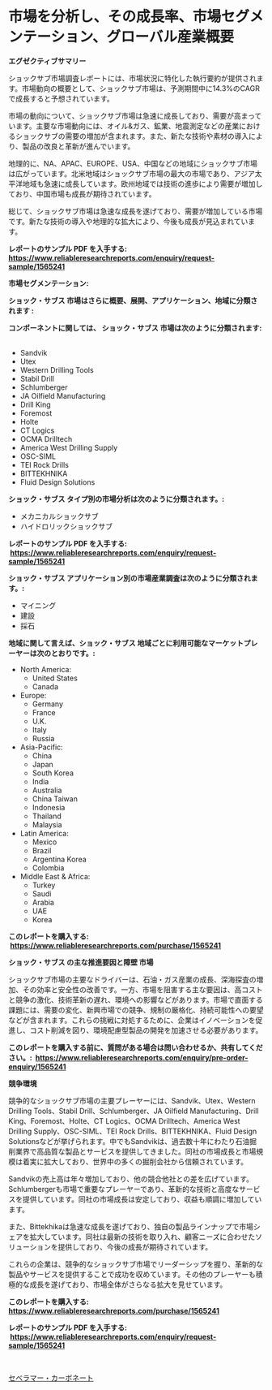 <p><h1>市場を分析し、その成長率、市場セグメンテーション、グローバル産業概要</h1></p><p><strong>エグゼクティブサマリー</strong></p>
<p><p>ショックサブ市場調査レポートには、市場状況に特化した執行要約が提供されます。市場動向の概要として、ショックサブ市場は、予測期間中に14.3%のCAGRで成長すると予想されています。 </p><p>市場の動向について、ショックサブ市場は急速に成長しており、需要が高まっています。主要な市場動向には、オイル&ガス、鉱業、地震測定などの産業におけるショックサブの需要の増加が含まれます。また、新たな技術や素材の導入により、製品の改良と革新が進んでいます。</p><p>地理的に、NA、APAC、EUROPE、USA、中国などの地域にショックサブ市場は広がっています。北米地域はショックサブ市場の最大の市場であり、アジア太平洋地域も急速に成長しています。欧州地域では技術の進歩により需要が増加しており、中国市場も成長が期待されています。</p><p>総じて、ショックサブ市場は急速な成長を遂げており、需要が増加している市場です。新たな技術の導入や地理的な拡大により、今後も成長が見込まれています。</p></p>
<p><strong>レポートのサンプル PDF を入手する: <a href="https://www.reliableresearchreports.com/enquiry/request-sample/1565241">https://www.reliableresearchreports.com/enquiry/request-sample/1565241</a></strong></p>
<p><strong>市場セグメンテーション:</strong></p>
<p><strong> ショック・サブス 市場はさらに概要、展開、アプリケーション、地域に分類されます :</strong></p>
<p><strong>コンポーネントに関しては、 ショック・サブス 市場は次のように分類されます: &nbsp;</strong></p>
<p><ul><li>Sandvik</li><li>Utex</li><li>Western Drilling Tools</li><li>Stabil Drill</li><li>Schlumberger</li><li>JA Oilfield Manufacturing</li><li>Drill King</li><li>Foremost</li><li>Holte</li><li>CT Logics</li><li>OCMA Drilltech</li><li>America West Drilling Supply</li><li>OSC-SIML</li><li>TEI Rock Drills</li><li>BITTEKHNIKA</li><li>Fluid Design Solutions</li></ul></p>
<p><strong> ショック・サブス タイプ別の市場分析は次のように分類されます。:</strong></p>
<p><ul><li>メカニカルショックサブ</li><li>ハイドロリックショックサブ</li></ul></p>
<p><strong>レポートのサンプル PDF を入手する: &nbsp;<a href="https://www.reliableresearchreports.com/enquiry/request-sample/1565241">https://www.reliableresearchreports.com/enquiry/request-sample/1565241</a></strong></p>
<p><strong> ショック・サブス アプリケーション別の市場産業調査は次のように分類されます。:</strong></p>
<p><ul><li>マイニング</li><li>建設</li><li>採石</li></ul></p>
<p><strong>地域に関して言えば、ショック・サブス 地域ごとに利用可能なマーケットプレーヤーは次のとおりです。:</strong></p>
<p><ul>
    <li>
        North America:
        <ul>
            <li>United States</li>
            <li>Canada</li>
        </ul>
    </li>
    <li>
        Europe:
        <ul>
            <li>Germany</li>
            <li>France</li>
            <li>U.K.</li>
            <li>Italy</li>
            <li>Russia</li>
        </ul>
    </li>
    <li>
        Asia-Pacific:
        <ul>
            <li>China</li>
            <li>Japan</li>
            <li>South Korea</li>
            <li>India</li>
            <li>Australia</li>
            <li>China Taiwan</li>
            <li>Indonesia</li>
            <li>Thailand</li>
            <li>Malaysia</li>
        </ul>
    </li>
    <li>
        Latin America:
        <ul>
            <li>Mexico</li>
            <li>Brazil</li>
            <li>Argentina Korea</li>
            <li>Colombia</li>
        </ul>
    </li>
    <li>
        Middle East & Africa:
        <ul>
            <li>Turkey</li>
            <li>Saudi</li>
            <li>Arabia</li>
            <li>UAE</li>
            <li>Korea</li>
        </ul>
    </li>
    </ul></p>
<p><strong>このレポートを購入する: &nbsp;<a href="https://www.reliableresearchreports.com/purchase/1565241">https://www.reliableresearchreports.com/purchase/1565241</a></strong></p>
<p><strong>ショック・サブス の主な推進要因と障壁 市場</strong></p>
<p><p>ショックサブ市場の主要なドライバーは、石油・ガス産業の成長、深海探査の増加、その効率と安全性の改善です。一方、市場を阻害する主な要因は、高コストと競争の激化、技術革新の遅れ、環境への影響などがあります。市場で直面する課題には、需要の変化、新興市場での競争、規制の厳格化、持続可能性への要望などが含まれます。これらの挑戦に対処するために、企業はイノベーションを促進し、コスト削減を図り、環境配慮型製品の開発を加速させる必要があります。</p></p>
<p><strong>このレポートを購入する前に、質問がある場合は問い合わせるか、共有してください。:&nbsp; <a href="https://www.reliableresearchreports.com/enquiry/pre-order-enquiry/1565241">https://www.reliableresearchreports.com/enquiry/pre-order-enquiry/1565241</a></strong></p>
<p><strong>競争環境</strong></p>
<p><p>競争的なショックサブ市場の主要プレーヤーには、Sandvik、Utex、Western Drilling Tools、Stabil Drill、Schlumberger、JA Oilfield Manufacturing、Drill King、Foremost、Holte、CT Logics、OCMA Drilltech、America West Drilling Supply、OSC-SIML、TEI Rock Drills、BITTEKHNIKA、Fluid Design Solutionsなどが挙げられます。中でもSandvikは、過去数十年にわたり石油掘削業界で高品質な製品とサービスを提供してきました。同社の市場成長と市場規模は着実に拡大しており、世界中の多くの掘削会社から信頼されています。</p><p>Sandvikの売上高は年々増加しており、他の競合他社との差を広げています。Schlumbergerも市場で重要なプレーヤーであり、革新的な技術と高度なサービスを提供しています。同社の市場成長は安定しており、収益も順調に増加しています。</p><p>また、Bittekhikaは急速な成長を遂げており、独自の製品ラインナップで市場シェアを拡大しています。同社は最新の技術を取り入れ、顧客ニーズに合わせたソリューションを提供しており、今後の成長が期待されています。</p><p>これらの企業は、競争的なショックサブ市場でリーダーシップを握り、革新的な製品やサービスを提供することで成功を収めています。その他のプレーヤーも積極的な成長を遂げており、市場全体がさらなる拡大を見せています。</p></p>
<p><strong>このレポートを購入する: &nbsp; <a href="https://www.reliableresearchreports.com/purchase/1565241">https://www.reliableresearchreports.com/purchase/1565241</a></strong></p>
<p><strong>レポートのサンプル PDF を入手する: &nbsp;<a href="https://www.reliableresearchreports.com/enquiry/request-sample/1565241">https://www.reliableresearchreports.com/enquiry/request-sample/1565241</a></strong><strong></strong></p>
<p>&nbsp;</p>
<p><p><a href="https://medium.com/@deonboer2023/%E3%82%BB%E3%83%99%E3%83%A9%E3%83%9E%E3%83%BC%E7%82%AD%E9%85%B8%E5%A1%A9%E5%B8%82%E5%A0%B4%E8%A6%8F%E6%A8%A1%E3%81%AF-%E3%82%B0%E3%83%AD%E3%83%BC%E3%83%90%E3%83%AB%E7%94%A3%E6%A5%AD%E3%81%AB%E3%81%8A%E3%81%91%E3%82%8B%E6%9C%80%E9%81%A9%E3%81%AA%E3%83%9E%E3%83%BC%E3%82%B1%E3%83%86%E3%82%A3%E3%83%B3%E3%82%B0%E3%83%81%E3%83%A3%E3%83%8D%E3%83%AB%E3%82%92%E7%A4%BA%E3%81%97%E3%81%A6%E3%81%84%E3%81%BE%E3%81%99-2a33a9bc48fd">セベラマー・カーボネート</a></p></p>